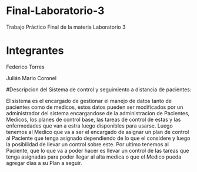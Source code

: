 # Final-Laboratorio-3

Trabajo Práctico Final de la materia Laboratorio 3

# Integrantes

Federico Torres

Julián Mario Coronel

#Descripcion del Sistema de control y seguimiento a distancia de pacientes:

El sistema es el encargado de gestionar el manejo de datos tanto de pacientes
como de medicos, estos datos pueden ser modificados por un administrador del sistema
encargandose de la administracion de Pacientes, Medicos, los planes de control base,
las tareas de control de estas y las enfermedades que van a estra luego disponibles para usarse.
Luego tenemos al Medico que va a ser el encargado de asignar un plan de control al Paciente que tenga asignado 
dependiendo de lo que el considere y luego la posibilidad de llevar un control sobre este.
Por ultimo tenemos al Paciente, que lo que va a poder hacer es llevar un control de las tareas que tenga asignadas
para poder llegar al alta medica o que el Medico pueda agregar días a su Plan a seguir.
